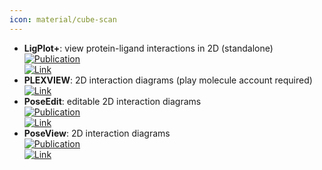 ```yaml
---
icon: material/cube-scan
---
```


- **LigPlot+**: view protein-ligand interactions in 2D (standalone)  
	[![Publication](https://img.shields.io/badge/Publication-Citations:4323-blue?style=for-the-badge&logo=bookstack)](https://doi.org/10.1021/ci200227u)  
	[![Link](https://img.shields.io/badge/Link-online-brightgreen?style=for-the-badge&logo=cachet&logoColor=65FF8F)](http://www.ebi.ac.uk/thornton-srv/software/LigPlus/)  
- **PLEXVIEW**: 2D interaction diagrams (play molecule account required)  
	[![Link](https://img.shields.io/badge/Link-online-brightgreen?style=for-the-badge&logo=cachet&logoColor=65FF8F)](https://open.playmolecule.org/login?from=/tools/plexview)  
- **PoseEdit**: editable 2D interaction diagrams  
	[![Publication](https://img.shields.io/badge/Publication-Citations:32-blue?style=for-the-badge&logo=bookstack)](https://doi.org/10.1007%2Fs10822-023-00522-4)  
	[![Link](https://img.shields.io/badge/Link-online-brightgreen?style=for-the-badge&logo=cachet&logoColor=65FF8F)](https://proteins.plus/help/poseview2)  
- **PoseView**: 2D interaction diagrams  
	[![Publication](https://img.shields.io/badge/Publication-Citations:69-blue?style=for-the-badge&logo=bookstack)](https://doi.org/10.1186/1758-2946-2-S1-P50)  
	[![Link](https://img.shields.io/badge/Link-online-brightgreen?style=for-the-badge&logo=cachet&logoColor=65FF8F)](https://proteins.plus/help/poseview)  
